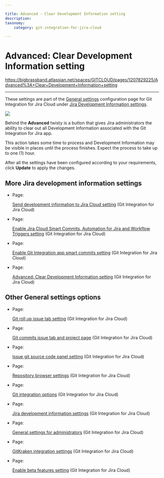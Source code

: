 ```yaml
---

title: Advanced - Clear Development Information setting
description:
taxonomy:
    category: git-integration-for-jira-cloud

---
```


# Advanced: Clear Development Information setting

<https://bigbrassband.atlassian.net/spaces/GITCLOUD/pages/1207829225/Advanced%3A+Clear+Development+Information+setting>

* * *

These settings are part of the [General settings](/wiki/spaces/GITCLOUD/pages/781942911/General+Settings) configuration page for Git Integration for Jira Cloud under [Jira Development Information settings](/wiki/spaces/GITCLOUD/pages/1207796181/Jira+development+information+settings).

![](https://bigbrassband.atlassian.net/wiki/download/thumbnails/1207829225/gitcloud-gencfg-advanced-clear-dev-info.png?version=2&modificationDate=1645098515908&cacheVersion=1&api=v2&width=548&height=292)

Behind the **Advanced** twisty is a button that gives Jira administrators the ability to clear out all Development Information associated with the Git Integration for Jira app.

This action takes some time to process and Development Information may be visible in places until the process finishes. Expect the process to take up to one (1) hour.

  
After all the settings have been configured according to your requirements, click **Update** to apply the changes.

## More Jira development information settings

*   Page:
    
    [Send development information to Jira Cloud setting](/wiki/spaces/GITCLOUD/pages/1207829176/Send+development+information+to+Jira+Cloud+setting) (Git Integration for Jira Cloud)
    
*   Page:
    
    [Enable Jira Cloud Smart Commits, Automation for Jira and Workflow Triggers setting](/wiki/spaces/GITCLOUD/pages/1207796196/Enable+Jira+Cloud+Smart+Commits%2C+Automation+for+Jira+and+Workflow+Triggers+setting) (Git Integration for Jira Cloud)
    
*   Page:
    
    [Enable Git Integration app smart commits setting](/wiki/spaces/GITCLOUD/pages/1207829205/Enable+Git+Integration+app+smart+commits+setting) (Git Integration for Jira Cloud)
    
*   Page:
    
    [Advanced: Clear Development Information setting](/wiki/spaces/GITCLOUD/pages/1207829225/Advanced%3A+Clear+Development+Information+setting) (Git Integration for Jira Cloud)
    

## Other General settings options

*   Page:
    
    [Git roll up issue tab setting](/wiki/spaces/GITCLOUD/pages/1207796128/Git+roll+up+issue+tab+setting) (Git Integration for Jira Cloud)
    
*   Page:
    
    [Git commits issue tab and project page](/wiki/spaces/GITCLOUD/pages/1207829071/Git+commits+issue+tab+and+project+page) (Git Integration for Jira Cloud)
    
*   Page:
    
    [Issue git source code panel setting](/wiki/spaces/GITCLOUD/pages/1207829089/Issue+git+source+code+panel+setting) (Git Integration for Jira Cloud)
    
*   Page:
    
    [Repository browser settings](/wiki/spaces/GITCLOUD/pages/1207829111/Repository+browser+settings) (Git Integration for Jira Cloud)
    
*   Page:
    
    [Git integration options](/wiki/spaces/GITCLOUD/pages/1207829137/Git+integration+options) (Git Integration for Jira Cloud)
    
*   Page:
    
    [Jira development information settings](/wiki/spaces/GITCLOUD/pages/1207796181/Jira+development+information+settings) (Git Integration for Jira Cloud)
    
*   Page:
    
    [General settings for administrators](/wiki/spaces/GITCLOUD/pages/1923025087/General+settings+for+administrators) (Git Integration for Jira Cloud)
    
*   Page:
    
    [GitKraken integration settings](/wiki/spaces/GITCLOUD/pages/1980563563/GitKraken+integration+settings) (Git Integration for Jira Cloud)
    
*   Page:
    
    [Enable beta features setting](/wiki/spaces/GITCLOUD/pages/2070216724/Enable+beta+features+setting) (Git Integration for Jira Cloud)